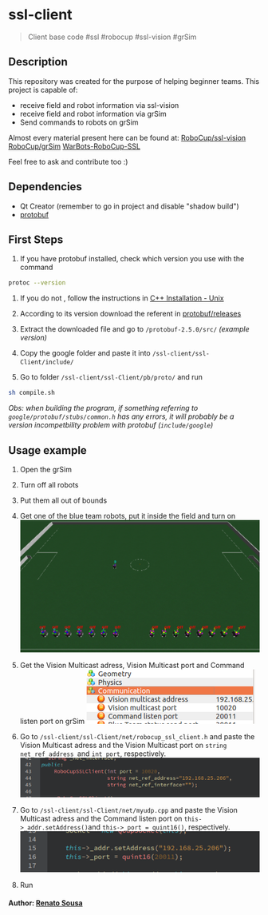 # ssl-client
> Client base code #ssl #robocup #ssl-vision #grSim 

## Description
This repository was created for the purpose of helping beginner teams.
This project is capable of:
- receive field and robot information via ssl-vision
- receive field and robot information via grSim
- Send commands to robots on grSim

Almost every material present here can be found at:
 [RoboCup/ssl-vision](https://github.com/RoboCup-SSL/ssl-vision)
 [RoboCup/grSim](https://github.com/RoboCup-SSL/grSim)
 [WarBots-RoboCup-SSL](https://github.com/findcongwang/WarBots-RoboCup-SSL)

Feel free to ask and contribute too :)

## Dependencies
- Qt Creator (remember to go in project and disable "shadow build")
- [protobuf](https://github.com/google/protobuf)

## First Steps
1. If you have protobuf installed, check which version you use with the command
```sh
protoc --version
```

1. If you do not , follow the instructions in [C++ Installation - Unix](https://github.com/google/protobuf/tree/master/src)

1. According to its version download the referent in [protobuf/releases](https://github.com/google/protobuf/releases)

1. Extract the downloaded file and go to `/protobuf-2.5.0/src/` *(example version)*

1. Copy the google folder and paste it into `/ssl-client/ssl-Client/include/`

1. Go to folder `/ssl-client/ssl-Client/pb/proto/` and run
```sh
sh compile.sh
```

*Obs: when building the program, if something referring to `google/protobuf/stubs/common.h` has any errors, it will probably be a version incompetbility problem with protobuf (`include/google`)*

## Usage example
1. Open the grSim
1. Turn off all robots
1. Put them all out of bounds
1. Get one of the blue team robots, put it inside the field and turn on
![](prints/exampleSimulation.png)

1. Get the Vision Multicast adress, Vision Multicast port and Command listen port on grSim
![](prints/ips.png)

1. Go to `/ssl-client/ssl-Client/net/robocup_ssl_client.h` and paste the Vision Multicast adress and the Vision Multicast port on `string net_ref_address `and `int port`, respectively.
![](prints/clientH.png)

1. Go to `/ssl-client/ssl-Client/net/myudp.cpp` and paste the Vision Multicast adress and the Command listen port on `this->_addr.setAddress()`and `this->_port = quint16()`, respectively. 
![](prints/myudpCPP.png)

1. Run

#### Author: [Renato Sousa](https://github.com/renatoosousa) 

